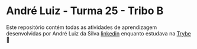 # André Luiz - Turma 25 - Tribo B

Este repositório contém todas as atividades de aprendizagem desenvolvidas por André Luiz da Silva [linkedin](https://www.linkedin.com/in/andré-luiz-8493a1244/) enquanto estudava na [Trybe](https://www.betrybe.com/) :rocket: